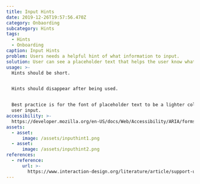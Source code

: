 ```yaml
---
title: Input Hints
date: 2019-12-26T19:57:56.470Z
category: Onbaording
subcategory: Hints
tags:
  - Hints
  - Onboarding
caption: Input Hints
problem: Users needs a helpful hint of what information to input.
solution: User can see a placeholder text that helps the user know what to input.
usage: >-
  Hints should be short.


  Hints should disappear after being used.


  Best practice is for the font of placeholder text to be a lighter color than
  user input.
accessibility: >-
  https://developer.mozilla.org/en-US/docs/Web/Accessibility/ARIA/forms/Basic_form_hints
assets:
  - asset:
      image: /assets/inputhint1.png
  - asset:
      image: /assets/inputhint2.png
references:
  - reference:
      url: >-
        https://www.interaction-design.org/literature/article/support-users-with-small-clues-in-the-input-hints-design-pattern
---
```


